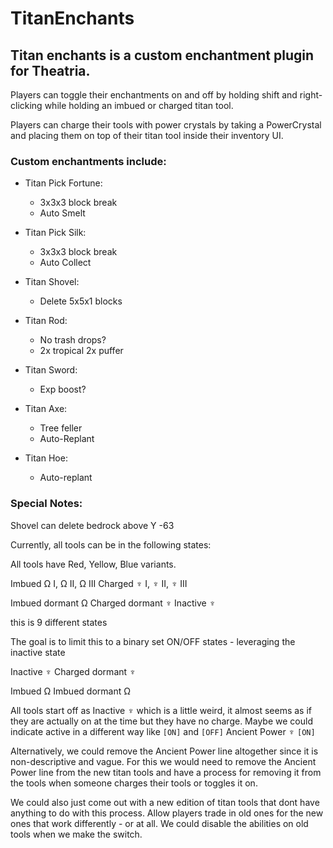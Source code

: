 # **TitanEnchants**

## Titan enchants is a custom enchantment plugin for Theatria.

Players can toggle their enchantments on and off by holding shift and right-clicking while holding an imbued or charged titan tool.

Players can charge their tools with power crystals by taking a PowerCrystal and placing them on top of their titan tool inside their inventory UI.

### Custom enchantments include:

 - Titan Pick Fortune:
   - 3x3x3 block break
   - Auto Smelt

 - Titan Pick Silk:
   - 3x3x3 block break
   - Auto Collect

 - Titan Shovel:
   - Delete 5x5x1 blocks

 - Titan Rod:
   - No trash drops?
   - 2x tropical 2x puffer
 
 - Titan Sword:
   - Exp boost?
 
 - Titan Axe:
   - Tree feller
   - Auto-Replant

 - Titan Hoe:
   - Auto-replant

 ### Special Notes:  
 Shovel can delete bedrock above Y -63
 
Currently, all tools can be in the following states:

All tools have Red, Yellow, Blue variants.

Imbued Ω I, Ω II, Ω III
Charged ♆ I, ♆ II, ♆ III

Imbued dormant Ω
Charged dormant ♆
Inactive ♆

this is 9 different states

The goal is to limit this to a binary set ON/OFF states - leveraging the inactive state

Inactive ♆
Charged dormant ♆

Imbued Ω
Imbued dormant Ω

All tools start off as Inactive ♆ which is a little weird, it almost seems as if they are actually on at the time but they have no charge. 
Maybe we could indicate active in a different way like `[ON]` and `[OFF]`
Ancient Power ♆ `[ON]`

Alternatively, we could remove the Ancient Power line altogether since it is non-descriptive and vague.
For this we would need to remove the Ancient Power line from the new titan tools and have a process for removing it from the tools when someone charges their tools or toggles it on.

We could also just come out with a new edition of titan tools that dont have anything to do with this process.
Allow players trade in old ones for the new ones that work differently - or at all. We could disable the abilities on old tools when we make the switch.
